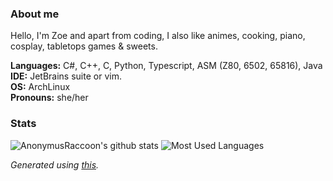 ### About me

Hello, I'm Zoe and apart from coding, I also like animes, cooking, piano, cosplay, tabletops games & sweets.

**Languages:** C#, C++, C, Python, Typescript, ASM (Z80, 6502, 65816), Java\
**IDE:** JetBrains suite or vim.\
**OS:** ArchLinux\
**Pronouns:** she/her

### Stats
![AnonymusRaccoon's github stats](https://github-readme-stats.vercel.app/api?username=AnonymusRaccoon&count_private=true&show_icons=true&include_all_commits=true&theme=nightowl)
![Most Used Languages](https://github-readme-stats.vercel.app/api/top-langs/?username=AnonymusRaccoon&hide=shaderlab,css,hlsl,cmake&langs_count=6&layout=compact&theme=nightowl)

*Generated using [this](https://github.com/anuraghazra/github-readme-stats).*
